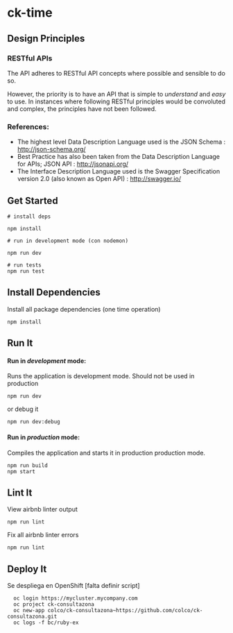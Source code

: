 # ck-time

## Design Principles
### RESTful APIs
The API adheres to RESTful API concepts where possible and sensible to do so.

However, the priority is to have an API that is simple to _understand_ and _easy_ to use. In instances where following RESTful principles would be convoluted and complex, the principles have not been followed.

### References:

* The highest level Data Description Language used is the JSON Schema : http://json-schema.org/
* Best Practice has also been taken from the Data Description Language for APIs; JSON API : http://jsonapi.org/
* The Interface Description Language used is the Swagger Specification version 2.0 (also known as Open API) : http://swagger.io/ 

## Get Started

```shell
# install deps

npm install

# run in development mode (con nodemon)

npm run dev

# run tests
npm run test
```

## Install Dependencies

Install all package dependencies (one time operation)

```shell
npm install
```

## Run It
#### Run in *development* mode:
Runs the application is development mode. Should not be used in production

```shell
npm run dev
```

or debug it

```shell
npm run dev:debug
```

#### Run in *production* mode:

Compiles the application and starts it in production production mode.

```shell
npm run build
npm start
```

## Lint It

View airbnb linter output

```
npm run lint
```

Fix all airbnb linter errors

```
npm run lint
```

## Deploy It

Se despliega en OpenShift [falta definir script]

```shell
  oc login https://mycluster.mycompany.com
  oc project ck-consultazona
  oc new-app colco/ck-consultazona~https://github.com/colco/ck-consultazona.git
  oc logs -f bc/ruby-ex
```
